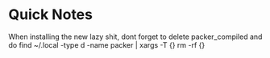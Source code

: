 # Quick Notes
When installing the new lazy shit, dont forget to delete packer_compiled and do find ~/.local -type d -name packer | xargs -T {} rm -rf {}
